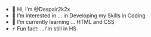 - 👋 Hi, I’m @Despair2k2x
- 👀 I’m interested in ... in Developing my Skills in Coding
- 🌱 I’m currently learning ... HTML and CSS
- ⚡ Fun fact: ...I'm still in HS

<!---
Despair2k2x/Despair2k2x is a ✨ special ✨ repository because its `README.md` (this file) appears on your GitHub profile.
You can click the Preview link to take a look at your changes.
--->

